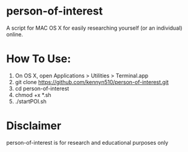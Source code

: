 # person-of-interest
A script for MAC OS X for easily researching yourself (or an individual) online.

# How To Use:
1. On OS X, open Applications > Utilities > Terminal.app
2. git clone https://github.com/kennyn510/person-of-interest.git
3. cd person-of-interest
4. chmod +x *.sh
5. ./startPOI.sh

# Disclaimer
person-of-interest is for research and educational purposes only
